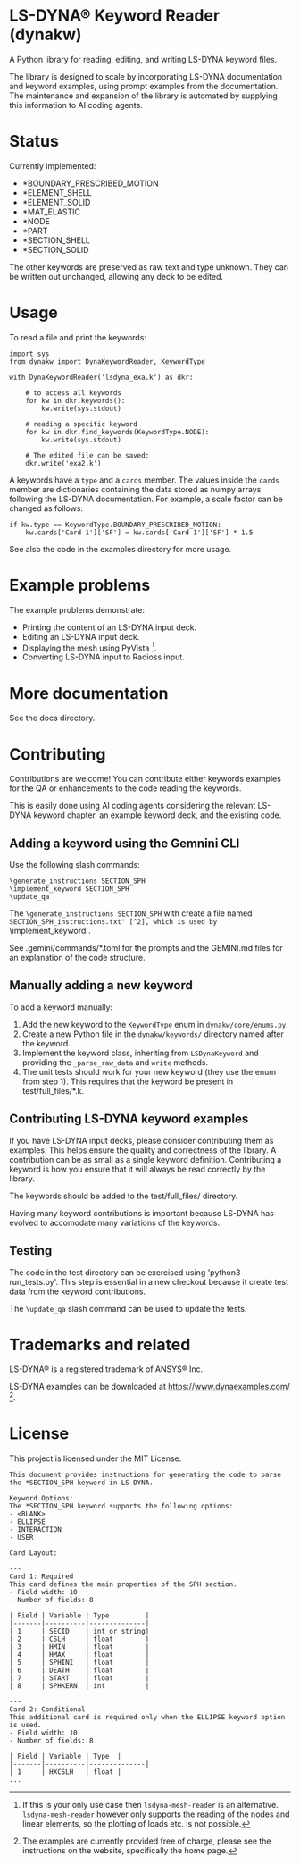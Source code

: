 # LS-DYNA® Keyword Reader (dynakw)

A Python library for reading, editing, and writing LS-DYNA keyword files.

The library is designed to scale by incorporating LS-DYNA documentation and keyword examples, using prompt examples from the documentation.
The maintenance and expansion of the library is automated by supplying this information to AI coding agents.



# Status

Currently implemented:

 - \*BOUNDARY\_PRESCRIBED\_MOTION  
 - \*ELEMENT\_SHELL  
 - \*ELEMENT\_SOLID 
 - \*MAT\_ELASTIC 
 - \*NODE
 - \*PART 
 - \*SECTION\_SHELL
 - \*SECTION\_SOLID

The other keywords are preserved as raw text and type unknown. They can be written out unchanged, allowing
any deck to be edited.



# Usage
To read a file and print the keywords:

```
import sys
from dynakw import DynaKeywordReader, KeywordType

with DynaKeywordReader('lsdyna_exa.k') as dkr:

    # to access all keywords
    for kw in dkr.keywords():
        kw.write(sys.stdout)

    # reading a specific keyword
    for kw in dkr.find_keywords(KeywordType.NODE):
        kw.write(sys.stdout)

    # The edited file can be saved: 
    dkr.write('exa2.k')
```

A keywords have a `type` and a `cards` member. 
The values inside the `cards` member are
dictionaries containing the data stored as numpy arrays
following the LS-DYNA documentation.
For example, a scale factor can be changed as follows:

```
if kw.type == KeywordType.BOUNDARY_PRESCRIBED_MOTION:
    kw.cards['Card 1']['SF'] = kw.cards['Card 1']['SF'] * 1.5
```

See also the code in the examples directory for more usage.


# Example problems
The example problems demonstrate:

 - Printing the content of an LS-DYNA input deck.
 - Editing an LS-DYNA input deck.
 - Displaying the mesh using PyVista [^1].
 - Converting LS-DYNA input to Radioss input.



# More documentation
See the docs directory.




# Contributing
Contributions are welcome! You can contribute either keywords examples for the QA or enhancements to the code reading the keywords.

This is easily done using AI coding agents considering the relevant LS-DYNA keyword chapter,
an example keyword deck, and the existing code.


## Adding a keyword using the Gemnini CLI
Use the following slash commands:

```
\generate_instructions SECTION_SPH
\implement_keyword SECTION_SPH
\update_qa
```

The `\generate_instructions SECTION_SPH` with create a file named `SECTION_SPH_instructions.txt' [^2],
which is used by `\implement_keyword`.

See .gemini/commands/\*.toml for the prompts and the GEMINI.md files for an explanation of the code structure.


## Manually adding a new keyword
To add a keyword manually:

1. Add the new keyword to the `KeywordType` enum in `dynakw/core/enums.py`.
2. Create a new Python file in the `dynakw/keywords/` directory named after the keyword.
3. Implement the keyword class, inheriting from `LSDynaKeyword` and providing the `_parse_raw_data` and `write` methods.
4. The unit tests should work for your new keyword (they use the enum from step 1). This requires that the keyword be present in test/full\_files/\*.k.



## Contributing LS-DYNA keyword examples
If you have LS-DYNA input decks, please consider contributing them as examples. This helps ensure the quality and
correctness of the library. A contribution can be as small as a single keyword definition.
Contributing a keyword is how you ensure that it will always be read correctly by the library.

The keywords should be added to the test/full\_files/ directory.

Having many keyword contributions is important because LS-DYNA has evolved to accomodate
many variations of the keywords.



## Testing
The code in the test directory can be exercised using 'python3 run_tests.py'.
This step is essential in a new checkout because it create test data from the keyword contributions.

The `\update_qa` slash command can be used to update the tests.


# Trademarks and related
LS-DYNA® is a registered trademark of ANSYS® Inc.

LS-DYNA examples can be downloaded at https://www.dynaexamples.com/ [^3].


# License
This project is licensed under the MIT License.


[^1]: If this is your only use case then `lsdyna-mesh-reader` is an alternative. `lsdyna-mesh-reader` however only supports the reading of the nodes and linear elements, so the plotting of loads etc. is not possible.

[^2]: It will create instructions of the form
```
This document provides instructions for generating the code to parse the *SECTION_SPH keyword in LS-DYNA.

Keyword Options:
The *SECTION_SPH keyword supports the following options:
- <BLANK>
- ELLIPSE
- INTERACTION
- USER

Card Layout:

---
Card 1: Required
This card defines the main properties of the SPH section.
- Field width: 10
- Number of fields: 8

| Field | Variable | Type         |
|-------|----------|--------------|
| 1     | SECID    | int or string|
| 2     | CSLH     | float        |
| 3     | HMIN     | float        |
| 4     | HMAX     | float        |
| 5     | SPHINI   | float        |
| 6     | DEATH    | float        |
| 7     | START    | float        |
| 8     | SPHKERN  | int          |

---
Card 2: Conditional
This additional card is required only when the ELLIPSE keyword option is used.
- Field width: 10
- Number of fields: 8

| Field | Variable | Type  |
|-------|----------|--------------|
| 1     | HXCSLH   | float |
...
```


[^3]: The examples are currently provided free of charge, please see the instructions on the website, specifically the home page.

